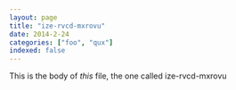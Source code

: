 ```yaml
---
layout: page
title: "ize-rvcd-mxrovu"
date: 2014-2-24
categories: ["foo", "qux"]
indexed: false
---
```

This is the body of _this_ file, the one called ize-rvcd-mxrovu
